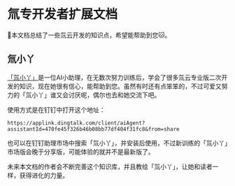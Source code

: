# 氚专开发者扩展文档

:book:本文档总结了一些氚云开发的知识点，希望能帮助到您:cat:。


## 氚小丫

[「氚小丫」](https://applink.dingtalk.com/client/aiAgent?assistantId=470fe45f326b46b08bb77df404f31fc8&from=share)是一位AI小助理，在无数次努力训练后，学会了很多氚云专业版二次开发的知识，现在她很有信心，能帮助到您。虽然有时还有点笨笨的，不过可爱又努力的「氚小丫」谁又会讨厌呢，偶尔也去和她交流下吧。

使用方式是在钉钉中打开这个地址：

```
https://applink.dingtalk.com/client/aiAgent?assistantId=470fe45f326b46b08bb77df404f31fc8&from=share
```

也可以在钉钉助理市场中搜索「氚小丫」，并安装后使用，不过新训练的「氚小丫」市场版会晚于分享版，可能体验的就并不是最新版了。

未来本文档的作者会不断完善这个知识库，并且教给「氚小丫」，让她和读者一样，获得进化的力量。